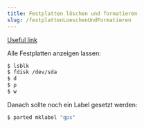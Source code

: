 ```yaml
---
title: Festplatten löschen und formatieren
slug: /festplattenLoeschenUndFormatieren
---
```


[Useful link](https://forum.proxmox.com/threads/create-zfs-fails-gui.49761/)

Alle Festplatten anzeigen lassen:
``` bash
$ lsblk
$ fdisk /dev/sda
$ d
$ p
$ w
```

Danach sollte noch ein Label gesetzt werden:
```bash
$ parted mklabel "gps"
```
